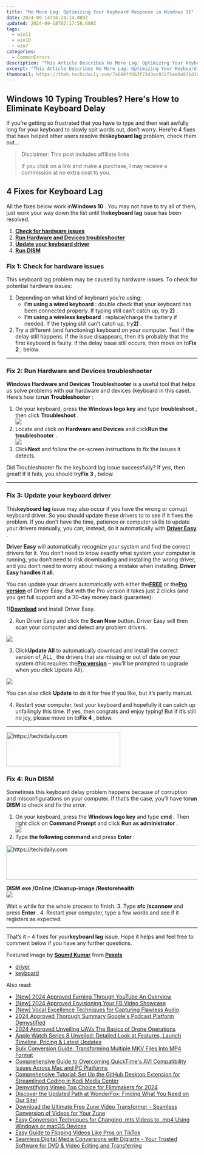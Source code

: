 ```yaml
---
title: "No More Lag: Optimizing Your Keyboard Response in Windows 11"
date: 2024-09-14T16:24:14.009Z
updated: 2024-09-18T02:17:58.689Z
tags:
  - win11
  - win10
  - win7
categories:
  - CommonErrors
description: "This Article Describes No More Lag: Optimizing Your Keyboard Response in Windows 11"
excerpt: "This Article Describes No More Lag: Optimizing Your Keyboard Response in Windows 11"
thumbnail: https://thmb.techidaily.com/7a684ff6b3f7243ec032f5ae8a931d190264bae1e112796613965ade353d6f1f.png
---
```


## Windows 10 Typing Troubles? Here's How to Eliminate Keyboard Delay

If you’re getting so frustrated that you have to type and then wait awfully long for your keyboard to slowly spit words out, don’t worry. Here’re 4 fixes that have helped other users resolve this**keyboard lag** problem, check them out…

>  Disclaimer: This post includes affiliate links
>
>  If you click on a link and make a purchase, I may receive a commission at no extra cost to you.
>

## 4 Fixes for Keyboard Lag

 All the fixes below work in**Windows 10** . You may not have to try all of them; just work your way down the list until the**keyboard lag** issue has been resolved.

1. **[Check for hardware issues](https://tools.techidaily.com/drivereasy/download/)**
2. **[Run Hardware and Devices troubleshooter](https://tools.techidaily.com/drivereasy/download/)**
3. [**Update your keyboard driver**](https://tools.techidaily.com/drivereasy/download/)
4. **[Run DISM](https://tools.techidaily.com/drivereasy/download/)**

### Fix 1: Check for hardware issues

 This keyboard lag problem may be caused by hardware issues. To check for potential hardware issues:

1. Depending on what kind of keyboard you’re using:  
   * **I’m using a wired keyboard** : double check that your keyboard has been connected properly. If typing still can’t catch up, try **2)** .  
   * **I’m using a wireless keyboard** : replace/charge the battery if needed. If the typing still can’t catch up, try**2)** .
2. Try a different (and functioning) keyboard on your computer. Test if the delay still happens. If the issue disappears, then it’s probably that the first keyboard is faulty. If the delay issue still occurs, then move on to**Fix 2** , below.

---

### Fix 2: Run Hardware and Devices troubleshooter

**Windows Hardware and Devices Troubleshooter**  is a useful tool that helps us solve problems with our hardware and devices (keyboard in this case). Here’s how to**run Troubleshooter** :

1. On your keyboard, press **the Windows logo key**  and type **troubleshoot** , then click **Troubleshoot** .  
![](https://images.drivereasy.com/wp-content/uploads/2018/06/img_5b30a29f39ffd.jpg)
2. Locate and click on **Hardware and Devices** and click**Run the troubleshooter** .  
![](https://images.drivereasy.com/wp-content/uploads/2018/07/img_5b5ad34d3dc21.jpg)
3. Click**Next** and follow the on-screen instructions to fix the issues it detects.

 Did Troubleshooter fix the keyboard lag issue successfully? If yes, then great! If it fails, you should try**Fix 3** , below.

---

### Fix 3: Update your keyboard driver

 This**keyboard lag** issue may also occur if you have the wrong or corrupt keyboard driver. So you should update these drivers to to see if it fixes the problem. If you don’t have the time, patience or computer skills to update your drivers manually, you can, instead, do it automatically with **[Driver Easy](https://tools.techidaily.com/drivereasy/download/)**  .

**Driver Easy** will automatically recognize your system and find the correct drivers for it. You don’t need to know exactly what system your computer is running, you don’t need to risk downloading and installing the wrong driver, and you don’t need to worry about making a mistake when installing. **Driver Easy handles it all.**

 You can update your drivers automatically with either the[**FREE**](https://tools.techidaily.com/drivereasy/download/) or the[**Pro version**](https://tools.techidaily.com/drivereasy/download/) of Driver Easy. But with the Pro version it takes just 2 clicks (and you get full support and a 30-day money back guarantee):

 1)[**Download**](https://tools.techidaily.com/drivereasy/download/) and install Driver Easy.

 2) Run Driver Easy and click the **Scan Now** button. Driver Easy will then scan your computer and detect any problem drivers.

![](https://images.drivereasy.com/wp-content/uploads/2018/07/img_5b46ffcde1143.jpg)

 3) Click**Update All** to automatically download and install the correct version of_ALL_ the drivers that are missing or out of date on your system (this requires the[**Pro version**](https://tools.techidaily.com/drivereasy/download/) – you’ll be prompted to upgrade when you click Update All).

![](https://images.drivereasy.com/wp-content/uploads/2018/07/img_5b5ad5d867f97.jpg)

 You can also click **Update** to do it for free if you like, but it’s partly manual.

 4) Restart your computer, test your keyboard and hopefully it can catch up unfailingly this time. If yes, then congrats and enjoy typing! But if it’s still no joy, please move on to**Fix 4** , below.

---

<!-- affiliate ads begin -->
<a href="https://aligracehair.sjv.io/c/5597632/1972665/19272" target="_top" id="1972665">
  <img src="//a.impactradius-go.com/display-ad/19272-1972665" border="0" alt="https://techidaily.com" width="300" height="90"/>
</a>
<img height="0" width="0" src="https://aligracehair.sjv.io/i/5597632/1972665/19272" style="position:absolute;visibility:hidden;" border="0" />
<!-- affiliate ads end -->

### Fix 4: Run DISM

 Sometimes this keyboard delay problem happens because of corruption and misconfigurations on your computer. If that’s the case, you’ll have to**run**   **DISM** to check and fix the error.

1. On your keyboard, press the **Windows logo key**  and type **cmd** . Then right click on **Command Prompt**   and click **Run as administrator** .  
![](https://images.drivereasy.com/wp-content/uploads/2018/06/img_5b28ad73ad4a9.png)
2. Type **the following command** and press **Enter** :  

<!-- affiliate ads begin -->
<a href="https://appsumo.8odi.net/c/5597632/2105874/7443" target="_top" id="2105874">
  <img src="//a.impactradius-go.com/display-ad/7443-2105874" border="0" alt="https://techidaily.com" width="728" height="90"/>
</a>
<img height="0" width="0" src="https://appsumo.8odi.net/i/5597632/2105874/7443" style="position:absolute;visibility:hidden;" border="0" />
<!-- affiliate ads end -->

**DISM.exe /Online /Cleanup-image /Restorehealth**  
![](https://images.drivereasy.com/wp-content/uploads/2018/06/img_5b30abe4b92d4.jpg)  

 Wait a while for the whole process to finish.
3. Type **sfc /scannow**  and press **Enter** .
4. Restart your computer, type a few words and see if it registers as expected.

---

 That’s it – 4 fixes for your**keyboard lag** issue. Hope it helps and feel free to comment below if you have any further questions.

 Featured image by **[Soumil Kumar](https://www.pexels.com/@soumil-kumar-4325?utm%5Fcontent=attributionCopyText&utm%5Fmedium=referral&utm%5Fsource=pexels)**  from **[Pexels](https://www.pexels.com/photo/photo-of-person-typing-on-computer-keyboard-735911/?utm%5Fcontent=attributionCopyText&utm%5Fmedium=referral&utm%5Fsource=pexels)**

* [driver](https://tools.techidaily.com/drivereasy/download/)
* [keyboard](https://tools.techidaily.com/drivereasy/download/)

<ins class="adsbygoogle"
     style="display:block"
     data-ad-format="autorelaxed"
     data-ad-client="ca-pub-7571918770474297"
     data-ad-slot="1223367746"></ins>

<ins class="adsbygoogle"
     style="display:block"
     data-ad-client="ca-pub-7571918770474297"
     data-ad-slot="8358498916"
     data-ad-format="auto"
     data-full-width-responsive="true"></ins>

<span class="atpl-alsoreadstyle">Also read:</span>
<div><ul>
<li><a href="https://youtube-docs.techidaily.com/024-approved-earning-through-youtube-an-overview/"><u>[New] 2024 Approved Earning Through YouTube An Overview</u></a></li>
<li><a href="https://facebook-clips.techidaily.com/new-2024-approved-envisioning-your-fb-video-showcase/"><u>[New] 2024 Approved Envisioning Your FB Video Showcase</u></a></li>
<li><a href="https://screen-mirroring-recording.techidaily.com/new-vocal-excellence-techniques-for-capturing-flawless-audio/"><u>[New] Vocal Excellence Techniques for Capturing Flawless Audio</u></a></li>
<li><a href="https://fox-info.techidaily.com/2024-approved-thorough-summary-googles-podcast-platform-demystified/"><u>2024 Approved Thorough Summary Google's Podcast Platform Demystified</u></a></li>
<li><a href="https://article-helps.techidaily.com/2024-approved-unveiling-uavs-the-basics-of-drone-operations/"><u>2024 Approved Unveiling UAVs The Basics of Drone Operations</u></a></li>
<li><a href="https://techno-recovery.techidaily.com/apple-watch-series-8-unveiled-detailed-look-at-features-launch-timeline-pricing-and-latest-updates/"><u>Apple Watch Series 8 Unveiled: Detailed Look at Features, Launch Timeline, Pricing & Latest Updates</u></a></li>
<li><a href="https://win-howtos.techidaily.com/bulk-conversion-guide-transforming-multiple-mkv-files-into-mp4-format/"><u>Bulk Conversion Guide: Transforming Multiple MKV Files Into MP4 Format</u></a></li>
<li><a href="https://win-howtos.techidaily.com/comprehensive-guide-to-overcoming-quicktimes-avi-compatibility-issues-across-mac-and-pc-platforms/"><u>Comprehensive Guide to Overcoming QuickTime's AVI Compatibility Issues Across Mac and PC Platforms</u></a></li>
<li><a href="https://win-howtos.techidaily.com/comprehensive-tutorial-set-up-the-github-desktop-extension-for-streamlined-coding-in-kodi-media-center/"><u>Comprehensive Tutorial: Set Up the GitHub Desktop Extension for Streamlined Coding in Kodi Media Center</u></a></li>
<li><a href="https://vimeo-videos.techidaily.com/demystifying-vimeo-top-choice-for-filmmakers-for-2024/"><u>Demystifying Vimeo Top Choice for Filmmakers for 2024</u></a></li>
<li><a href="https://win-howtos.techidaily.com/discover-the-updated-path-at-wonderfox-finding-what-you-need-on-our-site/"><u>Discover the Updated Path at WonderFox: Finding What You Need on Our Site!</u></a></li>
<li><a href="https://win-howtos.techidaily.com/download-the-ultimate-free-zune-video-transformer-seamless-conversion-of-videos-for-your-zune/"><u>Download the Ultimate Free Zune Video Transformer - Seamless Conversion of Videos for Your Zune</u></a></li>
<li><a href="https://win-howtos.techidaily.com/easy-conversion-techniques-for-changing-mts-videos-to-mp4-using-windows-or-macos-devices/"><u>Easy Conversion Techniques for Changing .mts Videos to .mp4 Using Windows or macOS Devices</u></a></li>
<li><a href="https://win-howtos.techidaily.com/easy-guide-to-flipping-videos-like-pros-on-tiktok/"><u>Easy Guide to Flipping Videos Like Pros on TikTok</u></a></li>
<li><a href="https://techtrends.techidaily.com/seamless-digital-media-conversions-with-digiarty-your-trusted-software-for-dvd-and-video-editing-and-transferring/"><u>Seamless Digital Media Conversions with Digiarty - Your Trusted Software for DVD & Video Editing and Transferring</u></a></li>
</ul></div>

